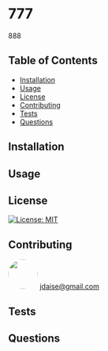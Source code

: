 # 777

888

## Table of Contents
* [Installation](#installation)
* [Usage](#usage)
* [License](#license)
* [Contributing](#contributing)
* [Tests](#tests)
* [Questions](#questions)

## Installation

## Usage

## License
[![License: MIT](https://img.shields.io/badge/License-MIT-yellow.svg)](https://opensource.org/licenses/MIT)

## Contributing
[<img src="https://avatars.githubusercontent.com/u/30414190?" width="60px" style="border-radius:30px">](https://github.com/johndaise)
jdaise@gmail.com

## Tests

## Questions